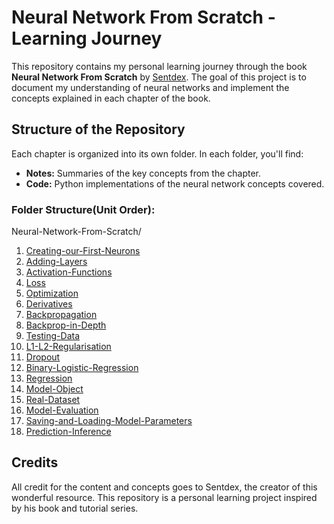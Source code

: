 # Neural Network From Scratch - Learning Journey

This repository contains my personal learning journey through the book **Neural Network From Scratch** by [Sentdex](https://www.youtube.com/user/sentdex). The goal of this project is to document my understanding of neural networks and implement the concepts explained in each chapter of the book.

## Structure of the Repository

Each chapter is organized into its own folder. In each folder, you'll find:

- **Notes:** Summaries of the key concepts from the chapter.
- **Code:** Python implementations of the neural network concepts covered.

### Folder Structure(Unit Order):
Neural-Network-From-Scratch/

1. [Creating-our-First-Neurons](https://github.com/anson10/Neural-Networks-from-Scratch/tree/main/Creating-our-First-Neurons)
2. [Adding-Layers](https://github.com/anson10/Neural-Networks-from-Scratch/tree/main/Adding-Layers)
3. [Activation-Functions](https://github.com/anson10/Neural-Networks-from-Scratch/tree/main/Activation-Functions)
4. [Loss](https://github.com/anson10/Neural-Networks-from-Scratch/tree/main/Loss)
5. [Optimization](https://github.com/anson10/Neural-Networks-from-Scratch/tree/main/Optimization)
6. [Derivatives](https://github.com/anson10/Neural-Networks-from-Scratch/tree/main/Derivatives)
7. [Backpropagation](https://github.com/anson10/Neural-Networks-from-Scratch/tree/main/Backpropagation)
8. [Backprop-in-Depth](https://github.com/anson10/Neural-Networks-from-Scratch/tree/main/Backprop-in-Depth)
9. [Testing-Data](https://github.com/anson10/Neural-Networks-from-Scratch/tree/main/Testing-Data)
10. [L1-L2-Regularisation](https://github.com/anson10/Neural-Networks-from-Scratch/tree/main/L1-L2-Regularisation)
11. [Dropout](https://github.com/anson10/Neural-Networks-from-Scratch/tree/main/Dropout)
12. [Binary-Logistic-Regression](https://github.com/anson10/Neural-Networks-from-Scratch/tree/main/Binary-Logistic-Regression)
13. [Regression](https://github.com/anson10/Neural-Networks-from-Scratch/tree/main/Regression)
14. [Model-Object](https://github.com/anson10/Neural-Networks-from-Scratch/tree/main/Model-Object)
15. [Real-Dataset](https://github.com/anson10/Neural-Networks-from-Scratch/tree/main/Real-Dataset)
16. [Model-Evaluation](https://github.com/anson10/Neural-Networks-from-Scratch/tree/main/Model-Evaluation)
17. [Saving-and-Loading-Model-Parameters](https://github.com/anson10/Neural-Networks-from-Scratch/tree/main/Saving-and-Loading-Model-Parameters)
18. [Prediction-Inference](https://github.com/anson10/Neural-Networks-from-Scratch/tree/main/Prediction-Inference)

## Credits
All credit for the content and concepts goes to Sentdex, the creator of this wonderful resource. This repository is a personal learning project inspired by his book and tutorial series.
